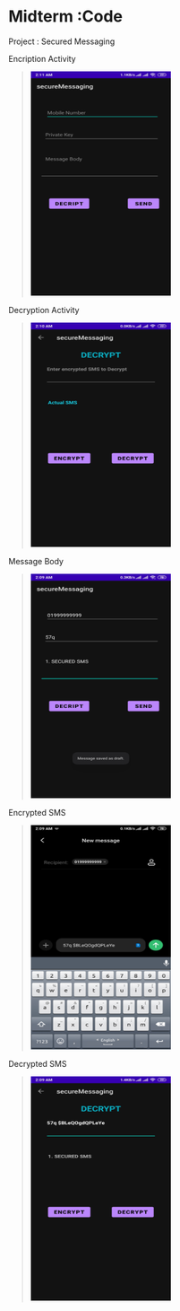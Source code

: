 # Midterm :Code

Project : Secured Messaging



Encription Activity

>[<img src="1.jpg" width="250" height="400"/>](1.jpg)

Decryption Activity

>[<img src="2.jpg" width="250" height="400"/>](2.jpg)

Message Body

>[<img src="3.jpg" width="250" height="400"/>](3.jpg)

Encrypted SMS

>[<img src="4.jpg" width="250" height="400"/>](4.jpg)

Decrypted SMS

> [<img src="5.jpg" width="250" height="400"/>](5.jpg)